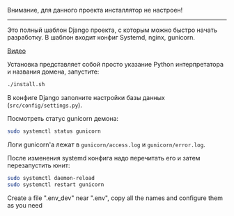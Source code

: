 Внимание, для данного проекта инсталлятор не настроен!


--------------------------------------------------------------------


Это полный шаблон Django проекта, с которым можно быстро начать разработку. В шаблон входит конфиг Systemd, nginx, gunicorn.

[Видео](https://www.youtube.com/watch?v=uXTZMurM0FY)

Установка представляет собой просто указание Python интерпретатора и названия домена, запустите:

```bash
./install.sh
```

В конфиге Django заполните настройки базы данных (`src/config/settings.py`).

Посмотреть статус gunicorn демона:

```bash
sudo systemctl status gunicorn
```

Логи gunicorn'а лежат в `gunicorn/access.log` и `gunicorn/error.log`.

После изменения systemd конфига надо перечитать его и затем перезапустить юнит:

```bash
sudo systemctl daemon-reload
sudo systemctl restart gunicorn
```

Create a file ".env_dev" near ".env", copy all the names and configure them as you need